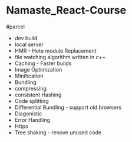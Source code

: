 # Namaste_React-Course 


#parcel 
 
 * dev build 
 * local server 
 * HMR - Hote module Replacement 
 * file watching algorithm written in c++
 * Caching - Faster builds 
 * Image Optimization 
 * Minification 
 * Bundling 
 * compressing
 * consistent Hashing 
 * Code splitting 
 * Differential Bundling - support old browsers 
 * Diagonistic 
 * Error Handling 
 * Https
 * Tree shaking  - renove unused code 
 



